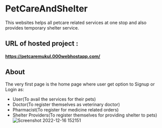 # PetCareAndShelter
This websites helps all petcare related services at one stop and also provides temporary shelter service.

## URL of hosted project :  
#### https://petcaremukul.000webhostapp.com/

## About
The very first page is the home page where user get option to Signup or Login as:
* User(To avail the services for their pets)
* Doctor(To register themselves as veterinary doctor)
* Pharmacist(To register for medicine related orders)
* Shelter Providers(To register themselves for providing shelter to pets)
![Screenshot 2022-12-16 152151](https://user-images.githubusercontent.com/89265800/208077011-9e547b41-4653-4ee2-a3c9-9ebf5e1e5ddd.jpg)
